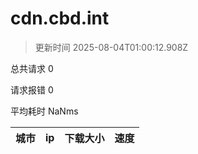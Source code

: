 
  # cdn.cbd.int

  > 更新时间 2025-08-04T01:00:12.908Z
  
  总共请求 0

  请求报错 0

  平均耗时 NaNms

|城市|ip|下载大小|速度|
|-----|----------|---|---|

  